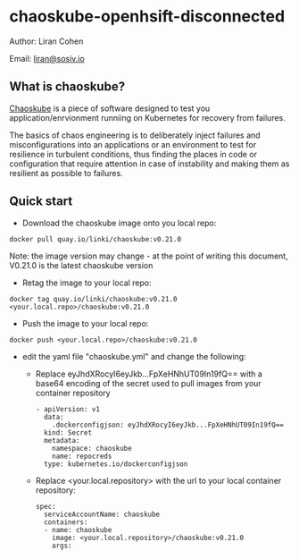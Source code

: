 # chaoskube-openhsift-disconnected

Author: Liran Cohen

Email: liran@sosiv.io

## What is chaoskube?

[Chaoskube](https://github.com/linki/chaoskube) is a piece of software designed to test you application/enrvionment runniing on Kubernetes for recovery from failures.

The basics of chaos engineering is to deliberately inject failures and misconfigurations into an applications or an environment to test for resilience in turbulent conditions, thus finding the places in code or configuration that require attention in case of instability and making them as resilient as possible to failures.

## Quick start

- Download the chaoskube image onto you local repo:
```
docker pull quay.io/linki/chaoskube:v0.21.0
```

Note: the image version may change - at the point of writing this document, V0.21.0 is the latest chaoskube version

- Retag the image to your local repo:

```
docker tag quay.io/linki/chaoskube:v0.21.0 <your.local.repo>/chaoskube:v0.21.0
```

- Push the image to your local repo:
```
docker push <your.local.repo>/chaoskube:v0.21.0
```

- edit the yaml file "chaoskube.yml" and change the following:

    - Replace eyJhdXRocyI6eyJkb...FpXeHNhUT09In19fQ== with a base64 encoding of the secret used to pull images from your container repository

        ```
        - apiVersion: v1
          data:
            .dockerconfigjson: eyJhdXRocyI6eyJkb...FpXeHNhUT09In19fQ==
          kind: Secret
          metadata:
            namespace: chaoskube
            name: repocreds
          type: kubernetes.io/dockerconfigjson
        ```

    - Replace <your.local.repository> with the url to your local container repository:

        ```
        spec:
          serviceAccountName: chaoskube
          containers:
          - name: chaoskube
            image: <your.local.repository>/chaoskube:v0.21.0
            args:
        ```




